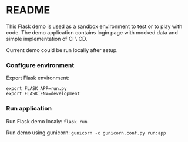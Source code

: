 # README

This Flask demo is used as a sandbox environment to test or to play with code. 
The demo application contains login page with mocked data and simple implementation of CI \ CD.

Current demo could be run locally after setup.


### Configure environment


Export Flask environment:
```
export FLASK_APP=run.py
export FLASK_ENV=development
```

### Run application

Run Flask demo localy: 
```flask run```


Run demo using gunicorn: 
```gunicorn -c gunicorn.conf.py run:app```
